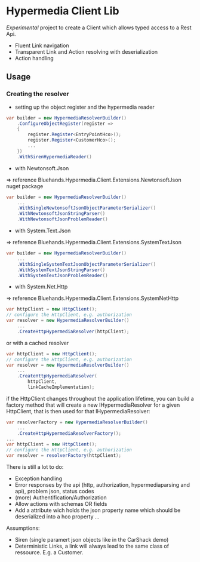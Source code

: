 # Hypermedia Client Lib
_Experimental_ project to create a Client which allows typed access to a Rest Api.
- Fluent Link navigation
- Transparent Link and Action resolving with deserialization
- Action handling

## Usage

### Creating the resolver
- setting up the object register and the hypermedia reader
``` csharp
var builder = new HypermediaResolverBuilder()
    .ConfigureObjectRegister(register =>
    {
        register.Register<EntryPointHco>();
        register.Register<CustomerHco>();
        ...
    })
    .WithSirenHypermediaReader()
```

- with Newtonsoft.Json

=> reference Bluehands.Hypermedia.Client.Extensions.NewtonsoftJson nuget package
``` csharp
var builder = new HypermediaResolverBuilder()
    ...
    .WithSingleNewtonsoftJsonObjectParameterSerializer()
    .WithNewtonsoftJsonStringParser()
    .WithNewtonsoftJsonProblemReader()
```

- with System.Text.Json

=> reference Bluehands.Hypermedia.Client.Extensions.SystemTextJson
``` csharp
var builder = new HypermediaResolverBuilder()
    ...
    .WithSingleSystemTextJsonObjectParameterSerializer()
    .WithSystemTextJsonStringParser()
    .WithSystemTextJsonProblemReader()
```

- with System.Net.Http

=> reference Bluehands.Hypermedia.Client.Extensions.SystemNetHttp
``` csharp
var httpClient = new HttpClient();
// configure the HttpClient, e.g. authorization
var resolver = new HypermediaResolverBuilder()
    ...
    .CreateHttpHypermediaResolver(httpClient);
```
or with a cached resolver
``` csharp
var httpClient = new HttpClient();
// configure the HttpClient, e.g. authorization
var resolver = new HypermediaResolverBuilder()
    ...
    .CreateHttpHypermediaResolver(
        httpClient,
        linkCacheImplementation);
```
if the HttpClient changes throughout the application lifetime, you can build a factory method that will create a new IHypermediaResolver for a given HttpClient, that is then used for that IHypermediaResolver:
``` csharp
var resolverFactory = new HypermediaResolverBuilder()
    ...
    .CreateHttpHypermediaResolverFactory();
...
var httpClient = new HttpClient();
// configure the HttpClient, e.g. authorization
var resolver = resolverFactory(httpClient);
```

There is still a lot to do:
- Exception handling
- Error responses by the api (http, authorization, hypermediaparsing and api), problem json, status codes
- (more) Authentification/Authorization
- Allow actions with schemas OR fields
- Add a attribute wich holds the json property name which should be deserialized into a hco property
...

Assumptions:
- Siren (single paramert json objects like in the CarShack demo)
- Deterministic Links, a link will always lead to the same class of ressource. E.g. a Customer.